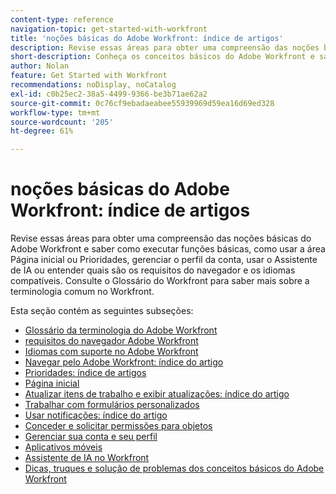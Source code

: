 ```yaml
---
content-type: reference
navigation-topic: get-started-with-workfront
title: 'noções básicas do Adobe Workfront: índice de artigos'
description: Revise essas áreas para obter uma compreensão das noções básicas do Adobe Workfront e saber como executar funções básicas, como usar a área Página inicial ou Prioridades, gerenciar o perfil da conta, usar o Assistente de IA ou entender quais são os requisitos do navegador e os idiomas compatíveis. Consulte o Glossário do Workfront para saber mais sobre a terminologia comum no Workfront.
short-description: Conheça os conceitos básicos do Adobe Workfront e saiba como executar suas funções básicas.
author: Nolan
feature: Get Started with Workfront
recommendations: noDisplay, noCatalog
exl-id: c0b25ec2-38a5-4499-9366-be3b71ae62a2
source-git-commit: 0c76cf9ebadaeabee55939969d59ea16d69ed328
workflow-type: tm+mt
source-wordcount: '205'
ht-degree: 61%

---
```


# noções básicas do Adobe Workfront: índice de artigos

<!--Audited: 01/2025-->

Revise essas áreas para obter uma compreensão das noções básicas do Adobe Workfront e saber como executar funções básicas, como usar a área Página inicial ou Prioridades, gerenciar o perfil da conta, usar o Assistente de IA ou entender quais são os requisitos do navegador e os idiomas compatíveis. Consulte o Glossário do Workfront para saber mais sobre a terminologia comum no Workfront.

Esta seção contém as seguintes subseções:

* [Glossário da terminologia do Adobe Workfront](../workfront-basics/navigate-workfront/workfront-navigation/workfront-terminology-glossary.md)
* [requisitos do navegador Adobe Workfront](../workfront-basics/workfront-browser-requirements.md)
* [Idiomas com suporte no Adobe Workfront](../workfront-basics/supported-languages-in-workfront.md)
* [Navegar pelo Adobe Workfront: índice do artigo](../workfront-basics/navigate-workfront/navigate-workfront.md)
* [Prioridades: índice de artigos](/help/quicksilver/workfront-basics/priorities/priorities-toc.md)
* [Página inicial](../workfront-basics/using-home/home.md)
* [Atualizar itens de trabalho e exibir atualizações: índice do artigo](../workfront-basics/updating-work-items-and-viewing-updates/update-work-items-and-view-updates.md)
* [Trabalhar com formulários personalizados](../workfront-basics/work-with-custom-forms/work-with-custom-forms.md)
* [Usar notificações: índice do artigo](../workfront-basics/using-notifications/use-notifications.md)
* [Conceder e solicitar permissões para objetos](../workfront-basics/grant-and-request-access-to-objects/grant-and-request-access-to-objects.md)
* [Gerenciar sua conta e seu perfil](../workfront-basics/manage-your-account-and-profile/manage-your-account-and-profile.md)
* [Aplicativos móveis](../workfront-basics/mobile-apps/mobile-apps.md)
* [Assistente de IA no Workfront](/help/quicksilver/workfront-basics/ai-assistant/ai-assistant.md)
* [Dicas, truques e solução de problemas dos conceitos básicos do Adobe Workfront](../workfront-basics/tips-tricks-and-troubleshooting/tips-tricks-troubleshooting-basics.md)

